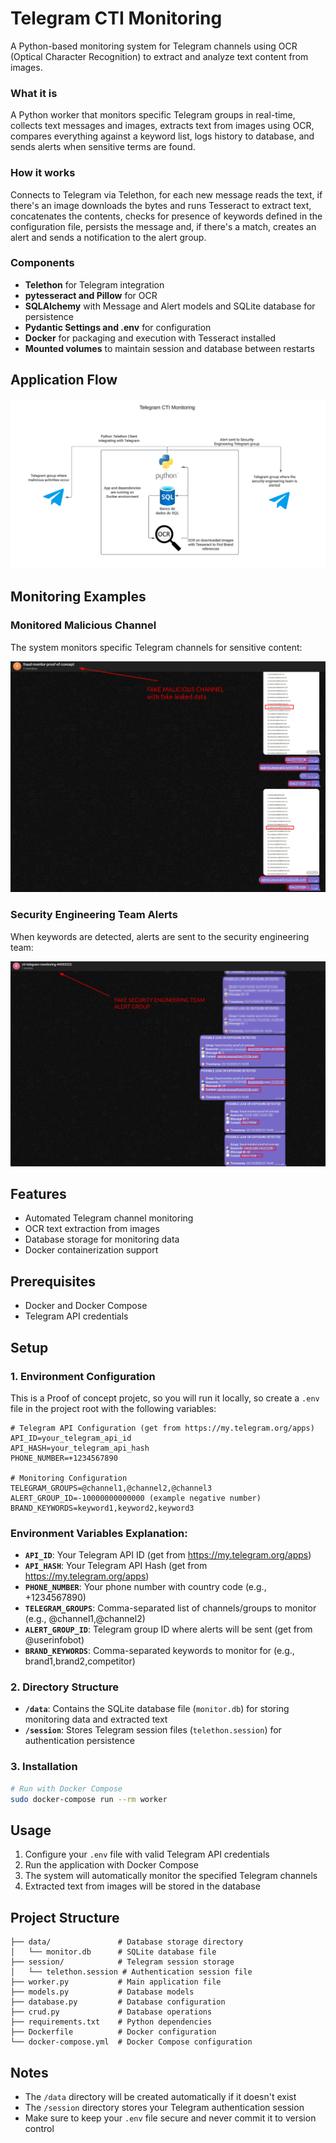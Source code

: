 # Telegram CTI Monitoring

A Python-based monitoring system for Telegram channels using OCR (Optical Character Recognition) to extract and analyze text content from images.

### What it is

A Python worker that monitors specific Telegram groups in real-time, collects text messages and images, extracts text from images using OCR, compares everything against a keyword list, logs history to database, and sends alerts when sensitive terms are found.

### How it works

Connects to Telegram via Telethon, for each new message reads the text, if there's an image downloads the bytes and runs Tesseract to extract text, concatenates the contents, checks for presence of keywords defined in the configuration file, persists the message and, if there's a match, creates an alert and sends a notification to the alert group.

### Components

- **Telethon** for Telegram integration
- **pytesseract and Pillow** for OCR
- **SQLAlchemy** with Message and Alert models and SQLite database for persistence
- **Pydantic Settings and .env** for configuration
- **Docker** for packaging and execution with Tesseract installed
- **Mounted volumes** to maintain session and database between restarts

## Application Flow

![Application Flow](images/diagram-cti-telegram-monitoring.png)

## Monitoring Examples

### Monitored Malicious Channel
The system monitors specific Telegram channels for sensitive content:

![Monitored Malicious Channel](images/FAKE-MALICIOUS-CHANNEL-WITH-FAKE-LEAKED-DATA.png)

### Security Engineering Team Alerts
When keywords are detected, alerts are sent to the security engineering team:

![Security Engineering Team Alerts](images/FAKE-SECURITY-ENGINEERING-TEAM-ALERT-GROUP.png)

## Features

- Automated Telegram channel monitoring
- OCR text extraction from images
- Database storage for monitoring data
- Docker containerization support

## Prerequisites

- Docker and Docker Compose
- Telegram API credentials

## Setup

### 1. Environment Configuration

This is a Proof of concept projetc, so you will run it locally, so create a `.env` file in the project root with the following variables:

```env
# Telegram API Configuration (get from https://my.telegram.org/apps)
API_ID=your_telegram_api_id
API_HASH=your_telegram_api_hash
PHONE_NUMBER=+1234567890

# Monitoring Configuration
TELEGRAM_GROUPS=@channel1,@channel2,@channel3
ALERT_GROUP_ID=-10000000000000 (example negative number)
BRAND_KEYWORDS=keyword1,keyword2,keyword3
```

### Environment Variables Explanation:

- **`API_ID`**: Your Telegram API ID (get from https://my.telegram.org/apps)
- **`API_HASH`**: Your Telegram API Hash (get from https://my.telegram.org/apps)
- **`PHONE_NUMBER`**: Your phone number with country code (e.g., +1234567890)
- **`TELEGRAM_GROUPS`**: Comma-separated list of channels/groups to monitor (e.g., @channel1,@channel2)
- **`ALERT_GROUP_ID`**: Telegram group ID where alerts will be sent (get from @userinfobot)
- **`BRAND_KEYWORDS`**: Comma-separated keywords to monitor for (e.g., brand1,brand2,competitor)

### 2. Directory Structure

- **`/data`**: Contains the SQLite database file (`monitor.db`) for storing monitoring data and extracted text
- **`/session`**: Stores Telegram session files (`telethon.session`) for authentication persistence

### 3. Installation

```bash
# Run with Docker Compose
sudo docker-compose run --rm worker
```

## Usage

1. Configure your `.env` file with valid Telegram API credentials
2. Run the application with Docker Compose
3. The system will automatically monitor the specified Telegram channels
4. Extracted text from images will be stored in the database

## Project Structure

```
├── data/               # Database storage directory
│   └── monitor.db      # SQLite database file
├── session/            # Telegram session storage
│   └── telethon.session # Authentication session file
├── worker.py           # Main application file
├── models.py           # Database models
├── database.py         # Database configuration
├── crud.py             # Database operations
├── requirements.txt    # Python dependencies
├── Dockerfile          # Docker configuration
└── docker-compose.yml  # Docker Compose configuration
```

## Notes

- The `/data` directory will be created automatically if it doesn't exist
- The `/session` directory stores your Telegram authentication session
- Make sure to keep your `.env` file secure and never commit it to version control

